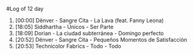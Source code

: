 #Log of 12 day

1. [00:00] Dënver - Sangre Cita - La Lava (feat. Fanny Leona)
1. [18:05] Siddhartha - Únicos - Ser Parte
1. [18:09] Dorian - La ciudad subterránea - Domingo perfecto
1. [20:52] Dënver - Sangre Cita - Pequeños Momentos de Satisfacción
1. [20:53] Technicolor Fabrics - Todo - Todo
